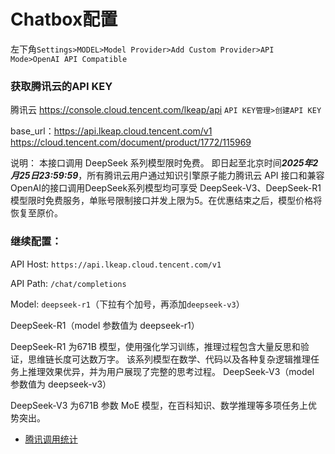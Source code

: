 # Chatbox配置

左下角`Settings>MODEL>Model Provider>Add Custom Provider>API Mode>OpenAI API Compatible`


### 获取腾讯云的API KEY
腾讯云
https://console.cloud.tencent.com/lkeap/api
`API KEY管理>创建API KEY`


base_url：https://api.lkeap.cloud.tencent.com/v1
https://cloud.tencent.com/document/product/1772/115969

说明：
本接口调用 DeepSeek 系列模型限时免费。
即日起至北京时间***2025年2月25日23:59:59***，所有腾讯云用户通过知识引擎原子能力腾讯云 API 接口和兼容 OpenAI的接口调用DeepSeek系列模型均可享受 DeepSeek-V3、DeepSeek-R1 模型限时免费服务，单账号限制接口并发上限为5。在优惠结束之后，模型价格将恢复至原价。

### 继续配置：

API Host: `https://api.lkeap.cloud.tencent.com/v1`

API Path: `/chat/completions`

Model: `deepseek-r1`（下拉有个加号，再添加`deepseek-v3`）

DeepSeek-R1（model 参数值为 deepseek-r1）

DeepSeek-R1 为671B 模型，使用强化学习训练，推理过程包含大量反思和验证，思维链长度可达数万字。 该系列模型在数学、代码以及各种复杂逻辑推理任务上推理效果优异，并为用户展现了完整的思考过程。
DeepSeek-V3（model 参数值为 deepseek-v3）

DeepSeek-V3 为671B 参数 MoE 模型，在百科知识、数学推理等多项任务上优势突出。


- [腾讯调用统计](https://lke.cloud.tencent.com/lke#/app/system/statistics/resource)
